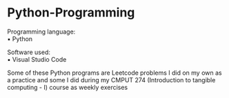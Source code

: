 # Python-Programming

Programming language:<br> ▪ Python

Software used:<br> ▪ Visual Studio Code

Some of these Python programs are Leetcode problems I did on my own as a practice and some I did during my CMPUT 274 (Introduction to tangible computing - I) course as weekly exercises
